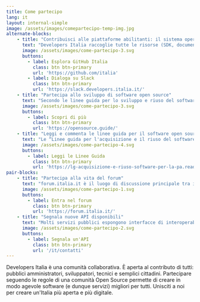 ```yaml
---
title: Come partecipo
lang: it
layout: internal-simple
image: /assets/images/comepartecipo-temp-img.jpg
alternate-blocks:
    - title: "Contribuisci alle piattaforme abilitanti: il sistema operativo del Paese"
      text: "Developers Italia raccoglie tutte le risorse (SDK, documentazione, esempi di codice) utili ad integrare velocemente le piattaforme abilitanti, per far risparmiare tempo a tutti ed innalzare la qualità del codice. Chiunque può contribuire e addirittura diventare maintainer di questi componenti. Hai sviluppato nuove integrazioni, librerie o connettori per linguaggi o tecnologie attualmente non presenti? Rilasciali alla comunità e contribuisci a creare servizi migliori per tutti. Vuoi entrare in contatto in tempo reale con gli altri sviluppatori? Li trovi tutti su Slack."
      image: /assets/images/come-partecipo-3.svg
      buttons:
        - label: Esplora GitHub Italia
          class: btn btn-primary
          url: 'https://github.com/italia'
        - label: Dialoga su Slack
          class: btn btn-primary
          url: 'https://slack.developers.italia.it/'
    - title: "Partecipa allo sviluppo di software open source"
      text: "Secondo le linee guida per lo sviluppo e riuso del software, il software rilasciato dalla pubblica amministrazione deve essere pubblicato con licenza aperta su una piattaforma collaborativa. Questo permette a chiunque di inviare segnalazioni, proposte di migliorie o correzione di problemi che, se di buona qualità, saranno accettati dal responsabile della manutenzione del software. Allo stesso modo è possibile scrivere e pubblicare del nuovo software open source che, una volta nel catalogo, potrà essere utilizzato da tutti i soggetti pubblici che ne avessero bisogno. Partecipa alla trasformazione digitale del tuo paese!"
      image: /assets/images/come-partecipo-3.svg
      buttons:
        - label: Scopri di più
          class: btn btn-primary
          url: 'https://opensource.guide/'
    - title: "Leggi e commenta le linee guida per il software open source"
      text: "Le “Linee guida per l'acquisizione e il riuso del software” di AgID disciplinano i processi con i quali le pubbliche amministrazioni devono acquisire software e rilasciare in open source tutto il software di loro proprietà, in adempimento agli artt. 68 e 69 del CAD. Developers Italia è la piattaforma che aiuta le amministrazioni ad adempiere alle linee guida."
      image: /assets/images/come-partecipo-4.svg
      buttons:
        - label: Leggi le Linee Guida
          class: btn btn-primary
          url: 'https://lg-acquisizione-e-riuso-software-per-la-pa.readthedocs.io/it/latest/'
pair-blocks:
    - title: "Partecipa alla vita del forum"
      text: "forum.italia.it è il luogo di discussione principale tra i vari attori della trasformazione digitale. Vi sono amministratori pubblici, aziende, cittadini. Se hai domande o soluzioni da offrire scrivi in questo spazio: potrai trovare altre persone che hanno già affrontato i tuoi stessi problemi con i quali confrontarti, e avrai un canale di comunicazione con i responsabili delle piattaforme abilitanti."
      image: /assets/images/come-partecipo-1.svg
      buttons:
        - label: Entra nel forum
          class: btn btn-primary
          url: 'https://forum.italia.it/'
    - title: "Segnala nuove API disponibili"
      text: "Molti servizi pubblici espongono interfacce di interoperabilità. Il catalogo di Developers Italia ha l'obiettivo di censirle tutte ed offrirle agli sviluppatori che vogliano immaginare nuovi servizi integrati. Se sei a conoscenza di API non ancora censite, o la stai creando tu stesso, inviaci una segnalazione!"
      image: /assets/images/come-partecipo-2.svg
      buttons:
        - label: Segnala un'API
          class: btn btn-primary
          url: '/it/contatti'
---
```


Developers Italia è una comunità collaborativa. È aperta al contributo di tutti: pubblici amministratori, sviluppatori, tecnici e semplici cittadini. Partecipare seguendo le regole di una comunità Open Source permette di creare in modo agevole software (e dunque servizi) migliori per tutti. Unisciti a noi per creare un'Italia più aperta e più digitale.



